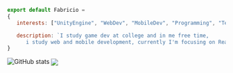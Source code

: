 ```js
export default Fabricio = 
{
   interests: ["UnityEngine", "WebDev", "MobileDev", "Programming", "Technology"],

   description: `I study game dev at college and in me free time, 
      i study web and mobile development, currently I'm focusing on React, React Native and TypeScript.`
}
```
![GitHub stats](https://github-readme-stats.vercel.app/api?username=fabriciohod&show_icons=true&theme=tokyonight)
<img align="center" src="https://github-readme-stats.vercel.app/api/<CARD_TYPE>/?username=fabriciohod>&theme=darcula" />

